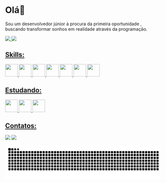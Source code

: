 # Olá👋
<p>Sou um desenvolvedor júnior à procura da primeira oportunidade , buscando transformar sonhos em realidade através da programação.</p>


<div style="display:inline">
  <a href="https://beacons.ai/Diogo-Peixoto">
  <img height="165em" src="https://github-readme-stats.vercel.app/api?username=Diogo-Peixoto&show_icons=true&theme=tokyonight&include_all_commits=true&count_private=true"/>
  <img height="165em" src="https://github-readme-stats.vercel.app/api/top-langs/?username=Diogo-Peixoto&layout=compact&langs_count=16&theme=tokyonight"/>
</div>
  
  ## Skills:
  <div>
    <img style="height: 40px; width: 40px" src="https://user-images.githubusercontent.com/71359547/143244184-cad8237f-6911-4e4e-9962-3f44cf680afb.png">
    <img style="height: 40px; width: 40px" src="https://user-images.githubusercontent.com/71359547/143244257-cfdfb183-11c7-4d3b-b61d-c21dab8e867b.png">
    <img style="height: 40px; width: 40px;" src="https://user-images.githubusercontent.com/71359547/143244308-922ff602-8189-4439-bfeb-35e748d7e02e.png">
    <img style="height: 40px; width: 40px;" src="https://user-images.githubusercontent.com/71359547/143244487-e02bf195-c52b-45b6-b728-26230ae21337.png">
    <img style="height: 40px; width: 40px;" src="https://user-images.githubusercontent.com/71359547/143244521-8612335e-3ec8-445e-9f58-6d537d06d498.png">
    <img style="height: 40px; width: 40px;" src="https://user-images.githubusercontent.com/71359547/143244563-9398441f-5028-4787-bd1d-3346d66358fa.png">
    <img style="height: 40px; width: 40px;" src="https://user-images.githubusercontent.com/71359547/143244678-fec1eb25-a8ee-426f-8c48-5d23279ed263.png">
    
  </div>
  
  ## Estudando:
  
  <div>
    <img style="height: 40px; width: 40px" src="https://user-images.githubusercontent.com/71359547/143244184-cad8237f-6911-4e4e-9962-3f44cf680afb.png">
    <img style="height: 40px; width: 40px" src="https://user-images.githubusercontent.com/71359547/143244257-cfdfb183-11c7-4d3b-b61d-c21dab8e867b.png">
    <img style="height: 40px; width: 40px;" src="https://user-images.githubusercontent.com/71359547/143244308-922ff602-8189-4439-bfeb-35e748d7e02e.png">
  </div>
  
  ## Contatos:
  
<div>
  <a href="mailto:diogosoarespeixoto41@gmail.com"><img src="https://img.shields.io/badge/Gmail-D14836?style=for-the-badge&logo=gmail&logoColor=white"></a>
  <a href="hlinkedin.com/in/diogo-soares-peixoto"><img src="https://img.shields.io/badge/LinkedIn-0077B5?style=for-the-badge&logo=linkedin&logoColor=white"></a>
  
  ![Snake animation](https://github.com/Diogo-Peixoto/Diogo-Peixoto/blob/output/github-contribution-grid-snake.svg)

</div>
  
